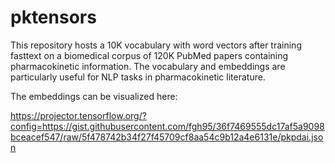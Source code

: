 # pktensors

This repository hosts a 10K vocabulary with word vectors after training fasttext on a biomedical corpus of 120K PubMed papers containing pharmacokinetic information. The vocabulary and embeddings are particularly useful for NLP tasks in pharmacokinetic literature.

The embeddings can be visualized here:

https://projector.tensorflow.org/?config=https://gist.githubusercontent.com/fgh95/36f7469555dc17af5a9098bceacef547/raw/5f478742b34f27f45709cf8aa54c9b12a4e6131e/pkpdai.json
